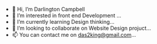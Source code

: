 - 👋 Hi, I’m Darlington Campbell
- 👀 I’m interested in front end Development ...
- 🌱 I’m currently learning Design thinking...
- 💞️ I’m looking to collaborate on Website Design projuct...
- 📫 You can contact me on das2king@gmail.com...

<!---
das2king/das2king is a ✨ special ✨ repository because its `README.md` (this file) appears on your GitHub profile.
You can click the Preview link to take a look at your changes.
--->
